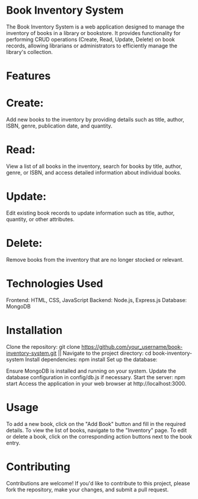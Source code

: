 # Book Inventory System
The Book Inventory System is a web application designed to manage the inventory of books in a library or bookstore. It provides functionality for performing CRUD operations (Create, Read, Update, Delete) on book records, allowing librarians or administrators to efficiently manage the library's collection.

# Features
# Create: 
Add new books to the inventory by providing details such as title, author, ISBN, genre, publication date, and quantity.
 # Read: 
View a list of all books in the inventory, search for books by title, author, genre, or ISBN, and access detailed information about individual books.
# Update: 
Edit existing book records to update information such as title, author, quantity, or other attributes.
# Delete: 
Remove books from the inventory that are no longer stocked or relevant.
 # Technologies Used
Frontend: HTML, CSS, JavaScript
Backend: Node.js, Express.js
Database: MongoDB
# Installation
 Clone the repository:
git clone https://github.com/your_username/book-inventory-system.git
|| Navigate to the project directory:
cd book-inventory-system
Install dependencies:
npm install
Set up the database:

Ensure MongoDB is installed and running on your system.
Update the database configuration in config/db.js if necessary.
Start the server:
npm start
Access the application in your web browser at http://localhost:3000.

# Usage
To add a new book, click on the "Add Book" button and fill in the required details.
To view the list of books, navigate to the "Inventory" page.
To edit or delete a book, click on the corresponding action buttons next to the book entry.
 # Contributing
Contributions are welcome! If you'd like to contribute to this project, please fork the repository, make your changes, and submit a pull request.


